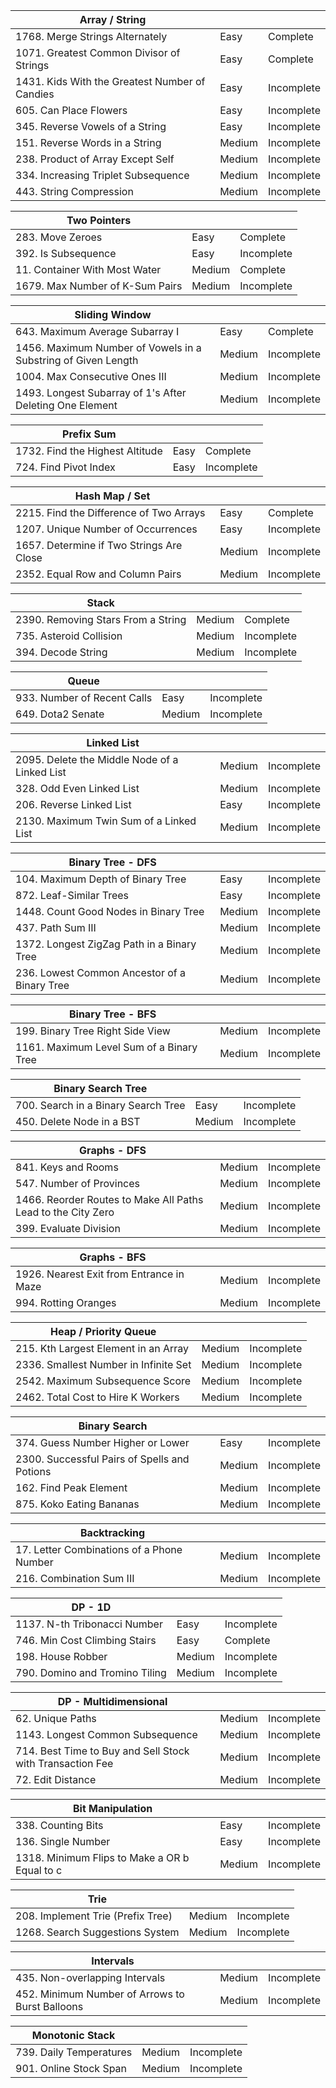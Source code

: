 | Array / String                                                |         |            |
| ------------------------------------------------------------- | ------- | ---------- |
| 1768. Merge Strings Alternately                               | Easy    | Complete   |
| 1071. Greatest Common Divisor of Strings                      | Easy    | Complete   |
| 1431. Kids With the Greatest Number of Candies                | Easy    | Incomplete |
| 605. Can Place Flowers                                        | Easy    | Incomplete |
| 345. Reverse Vowels of a String                               | Easy    | Incomplete |
| 151. Reverse Words in a String                                | Medium  | Incomplete |
| 238. Product of Array Except Self                             | Medium  | Incomplete |
| 334. Increasing Triplet Subsequence                           | Medium  | Incomplete |
| 443. String Compression                                       | Medium  | Incomplete |


| Two Pointers                                                  |         |            |
| ------------------------------------------------------------- | ------- | ---------- |
| 283. Move Zeroes                                              | Easy    | Complete   |
| 392. Is Subsequence                                           | Easy    | Incomplete |
| 11. Container With Most Water                                 | Medium  | Complete   |
| 1679. Max Number of K-Sum Pairs                               | Medium  | Incomplete |


| Sliding Window                                                |         |            |
| ------------------------------------------------------------- | ------- | ---------- |
| 643. Maximum Average Subarray I                               | Easy    | Complete   |
| 1456. Maximum Number of Vowels in a Substring of Given Length | Medium  | Incomplete |
| 1004. Max Consecutive Ones III                                | Medium  | Incomplete |
| 1493. Longest Subarray of 1's After Deleting One Element      | Medium  | Incomplete |


| Prefix Sum                                                    |         |            |
| ------------------------------------------------------------- | ------- | ---------- |
| 1732. Find the Highest Altitude                               | Easy    | Complete   |
| 724. Find Pivot Index                                         | Easy    | Incomplete |


| Hash Map / Set                                                |         |            |
| ------------------------------------------------------------- | ------- | ---------- |
| 2215. Find the Difference of Two Arrays                       | Easy    | Complete   |
| 1207. Unique Number of Occurrences                            | Easy    | Incomplete |
| 1657. Determine if Two Strings Are Close                      | Medium  | Incomplete |
| 2352. Equal Row and Column Pairs                              | Medium  | Incomplete |


| Stack                                                         |         |            |
| ------------------------------------------------------------- | ------- | ---------- |
| 2390. Removing Stars From a String                            | Medium  | Complete   |
| 735. Asteroid Collision                                       | Medium  | Incomplete |
| 394. Decode String                                            | Medium  | Incomplete |


| Queue                                                         |         |            |
| ------------------------------------------------------------- | ------- | ---------- |
| 933. Number of Recent Calls                                   | Easy    | Incomplete |
| 649. Dota2 Senate                                             | Medium  | Incomplete |


| Linked List                                                   |         |            |
| ------------------------------------------------------------- | ------- | ---------- |
| 2095. Delete the Middle Node of a Linked List                 | Medium  | Incomplete |
| 328. Odd Even Linked List                                     | Medium  | Incomplete |
| 206. Reverse Linked List                                      | Easy    | Incomplete |
| 2130. Maximum Twin Sum of a Linked List                       | Medium  | Incomplete |


| Binary Tree - DFS                                             |         |            |
| ------------------------------------------------------------- | ------- | ---------- |
| 104. Maximum Depth of Binary Tree                             | Easy    | Incomplete |
| 872. Leaf-Similar Trees                                       | Easy    | Incomplete |
| 1448. Count Good Nodes in Binary Tree                         | Medium  | Incomplete |
| 437. Path Sum III                                             | Medium  | Incomplete |
| 1372. Longest ZigZag Path in a Binary Tree                    | Medium  | Incomplete |
| 236. Lowest Common Ancestor of a Binary Tree                  | Medium  | Incomplete |


| Binary Tree - BFS                                             |         |            |
| ------------------------------------------------------------- | ------- | ---------- |
| 199. Binary Tree Right Side View                              | Medium  | Incomplete |
| 1161. Maximum Level Sum of a Binary Tree                      | Medium  | Incomplete |


| Binary Search Tree                                            |         |            |
| ------------------------------------------------------------- | ------- | ---------- |
| 700. Search in a Binary Search Tree                           | Easy    | Incomplete |
| 450. Delete Node in a BST                                     | Medium  | Incomplete |


| Graphs - DFS                                                  |         |            |
| ------------------------------------------------------------- | ------- | ---------- |
| 841. Keys and Rooms                                           | Medium  | Incomplete |
| 547. Number of Provinces                                      | Medium  | Incomplete |
| 1466. Reorder Routes to Make All Paths Lead to the City Zero  | Medium  | Incomplete |
| 399. Evaluate Division                                        | Medium  | Incomplete |


| Graphs - BFS                                                  |         |            |
| ------------------------------------------------------------- | ------- | ---------- |
| 1926. Nearest Exit from Entrance in Maze                      | Medium  | Incomplete |
| 994. Rotting Oranges                                          | Medium  | Incomplete |


| Heap / Priority Queue                                         |         |            |
| ------------------------------------------------------------- | ------- | ---------- |
| 215. Kth Largest Element in an Array                          | Medium  | Incomplete |
| 2336. Smallest Number in Infinite Set                         | Medium  | Incomplete |
| 2542. Maximum Subsequence Score                               | Medium  | Incomplete |
| 2462. Total Cost to Hire K Workers                            | Medium  | Incomplete |


| Binary Search                                                 |         |            |
| ------------------------------------------------------------- | ------- | ---------- |
| 374. Guess Number Higher or Lower                             | Easy    | Incomplete |
| 2300. Successful Pairs of Spells and Potions                  | Medium  | Incomplete |
| 162. Find Peak Element                                        | Medium  | Incomplete |
| 875. Koko Eating Bananas                                      | Medium  | Incomplete |


| Backtracking                                                  |         |            |
| ------------------------------------------------------------- | ------- | ---------- |
| 17. Letter Combinations of a Phone Number                     | Medium  | Incomplete |
| 216. Combination Sum III                                      | Medium  | Incomplete |


| DP - 1D                                                       |         |            |
| ------------------------------------------------------------- | ------- | ---------- |
| 1137. N-th Tribonacci Number                                  | Easy    | Incomplete |
| 746. Min Cost Climbing Stairs                                 | Easy    | Complete   |
| 198. House Robber                                             | Medium  | Incomplete |
| 790. Domino and Tromino Tiling                                | Medium  | Incomplete |


| DP - Multidimensional                                         |         |            |
| ------------------------------------------------------------- | ------- | ---------- |
| 62. Unique Paths                                              | Medium  | Incomplete |
| 1143. Longest Common Subsequence                              | Medium  | Incomplete |
| 714. Best Time to Buy and Sell Stock with Transaction Fee     | Medium  | Incomplete |
| 72. Edit Distance                                             | Medium  | Incomplete |


| Bit Manipulation                                              |         |            |
| ------------------------------------------------------------- | ------- | ---------- |
| 338. Counting Bits                                            | Easy    | Incomplete |
| 136. Single Number                                            | Easy    | Incomplete |
| 1318. Minimum Flips to Make a OR b Equal to c                 | Medium  | Incomplete |


| Trie                                                          |         |            |
| ------------------------------------------------------------- | ------- | ---------- |
| 208. Implement Trie (Prefix Tree)                             | Medium  | Incomplete |
| 1268. Search Suggestions System                               | Medium  | Incomplete |


| Intervals                                                     |         |            |
| ------------------------------------------------------------- | ------- | ---------- |
| 435. Non-overlapping Intervals                                | Medium  | Incomplete |
| 452. Minimum Number of Arrows to Burst Balloons               | Medium  | Incomplete |


| Monotonic Stack                                               |         |            |
| ------------------------------------------------------------- | ------- | ---------- |
| 739. Daily Temperatures                                       | Medium  | Incomplete |
| 901. Online Stock Span                                        | Medium  | Incomplete |

